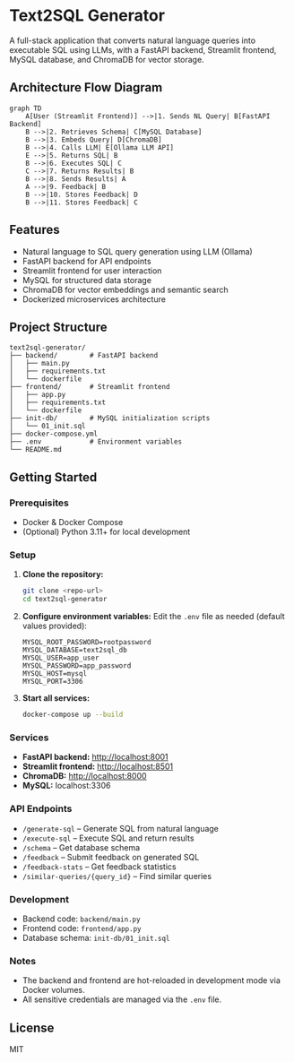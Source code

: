 # Text2SQL Generator

A full-stack application that converts natural language queries into executable SQL using LLMs, with a FastAPI backend, Streamlit frontend, MySQL database, and ChromaDB for vector storage.

## Architecture Flow Diagram

```mermaid
graph TD
    A[User (Streamlit Frontend)] -->|1. Sends NL Query| B[FastAPI Backend]
    B -->|2. Retrieves Schema| C[MySQL Database]
    B -->|3. Embeds Query| D[ChromaDB]
    B -->|4. Calls LLM| E[Ollama LLM API]
    E -->|5. Returns SQL| B
    B -->|6. Executes SQL| C
    C -->|7. Returns Results| B
    B -->|8. Sends Results| A
    A -->|9. Feedback| B
    B -->|10. Stores Feedback| D
    B -->|11. Stores Feedback| C
```

## Features
- Natural language to SQL query generation using LLM (Ollama)
- FastAPI backend for API endpoints
- Streamlit frontend for user interaction
- MySQL for structured data storage
- ChromaDB for vector embeddings and semantic search
- Dockerized microservices architecture

## Project Structure
```
text2sql-generator/
├── backend/        # FastAPI backend
│   ├── main.py
│   ├── requirements.txt
│   └── dockerfile
├── frontend/       # Streamlit frontend
│   ├── app.py
│   ├── requirements.txt
│   └── dockerfile
├── init-db/        # MySQL initialization scripts
│   └── 01_init.sql
├── docker-compose.yml
├── .env            # Environment variables
└── README.md
```

## Getting Started

### Prerequisites
- Docker & Docker Compose
- (Optional) Python 3.11+ for local development

### Setup
1. **Clone the repository:**
   ```sh
   git clone <repo-url>
   cd text2sql-generator
   ```
2. **Configure environment variables:**
   Edit the `.env` file as needed (default values provided):
   ```env
   MYSQL_ROOT_PASSWORD=rootpassword
   MYSQL_DATABASE=text2sql_db
   MYSQL_USER=app_user
   MYSQL_PASSWORD=app_password
   MYSQL_HOST=mysql
   MYSQL_PORT=3306
   ```
3. **Start all services:**
   ```sh
   docker-compose up --build
   ```

### Services
- **FastAPI backend:** [http://localhost:8001](http://localhost:8001)
- **Streamlit frontend:** [http://localhost:8501](http://localhost:8501)
- **ChromaDB:** [http://localhost:8000](http://localhost:8000)
- **MySQL:** localhost:3306

### API Endpoints
- `/generate-sql` – Generate SQL from natural language
- `/execute-sql` – Execute SQL and return results
- `/schema` – Get database schema
- `/feedback` – Submit feedback on generated SQL
- `/feedback-stats` – Get feedback statistics
- `/similar-queries/{query_id}` – Find similar queries

### Development
- Backend code: `backend/main.py`
- Frontend code: `frontend/app.py`
- Database schema: `init-db/01_init.sql`

### Notes
- The backend and frontend are hot-reloaded in development mode via Docker volumes.
- All sensitive credentials are managed via the `.env` file.

## License
MIT
